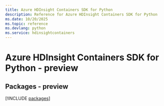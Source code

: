 ```yaml
---
title: Azure HDInsight Containers SDK for Python
description: Reference for Azure HDInsight Containers SDK for Python
ms.date: 10/20/2025
ms.topic: reference
ms.devlang: python
ms.service: hdinsightcontainers
---
```

# Azure HDInsight Containers SDK for Python - preview
## Packages - preview
[!INCLUDE [packages](hdinsight-containers-index.md)]